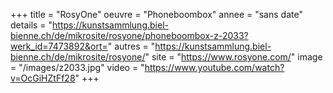 +++
title = "RosyOne"
oeuvre = "Phoneboombox"
annee = "sans date"
details = "https://kunstsammlung.biel-bienne.ch/de/mikrosite/rosyone/phoneboombox-z-2033?werk_id=7473892&ort="
autres = "https://kunstsammlung.biel-bienne.ch/de/mikrosite/rosyone/"
site = "https://www.rosyone.com/"
image = "/images/z2033.jpg"
video = "https://www.youtube.com/watch?v=OcGiHZtFf28"
+++
